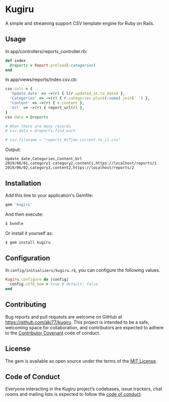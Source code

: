 # Kugiru

A simple and streaming support CSV template engine for Ruby on Rails.

## Usage

In app/controllers/reports_controller.rb:

```ruby
def index
  @reports = Report.preload(:categories)
end
```

In app/views/reports/index.csv.cb:

```ruby
csv.cols = {
  'Update date' => ->(r) { l(r.updated_at.to_date) },
  'Categories' => ->(r) { r.categories.pluck(:name).join(' ') },
  'Content' => ->(r) { r.content },
  'Url' => ->(r) { report_url(r) },
}
csv.data = @reports

# When there are many records
# csv.data = @reports.find_each

# csv.filename = "reports_#{Time.current.to_i}.csv"
```

Output:

```csv
Update date,Categories,Content,Url
2019/06/01,category1 category2,content1,https://localhost/reports/1
2019/06/02,category3,content2,https://localhost/reports/2
```

## Installation

Add this line to your application's Gemfile:

```ruby
gem 'kugiru'
```

And then execute:

```bash
$ bundle
```

Or install it yourself as:

```bash
$ gem install kugiru
```

## Configuration

In `config/initializers/kugiru.rb`, you can configure the following values.

```ruby
Kugiru.configure do |config|
  config.utf8_bom = true # default: false
end
```

## Contributing

Bug reports and pull requests are welcome on GitHub at https://github.com/aki77/kugiru. This project is intended to be a safe, welcoming space for collaboration, and contributors are expected to adhere to the [Contributor Covenant](http://contributor-covenant.org) code of conduct.

## License

The gem is available as open source under the terms of the [MIT License](https://opensource.org/licenses/MIT).

## Code of Conduct

Everyone interacting in the Kugiru project’s codebases, issue trackers, chat rooms and mailing lists is expected to follow the [code of conduct](https://github.com/aki77/kugiru/blob/master/CODE_OF_CONDUCT.md).
